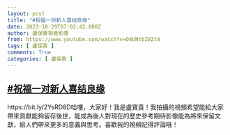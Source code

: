 ```yaml
---
layout: post
title: "#祝福一对新人喜结良缘"
date: 2023-10-29T07:02:42.000Z
author: 盧保貴視覺影像
from: https://www.youtube.com/watch?v=D8UNtbZ8Zt8
tags: [ 盧保貴 ]
comments: True
categories: [ 盧保貴 ]
---
```

<!--1698562962000-->
[#祝福一对新人喜结良缘](https://www.youtube.com/watch?v=D8UNtbZ8Zt8)
------

<div>
https://bit.ly/2YsRD8D哈嘍，大家好！我是盧寶貴！我拍攝的視頻希望能給大家帶來貢獻能夠留存後世，能成為後人對現在的歷史參考期待影像能為將來保留文獻，給人們帶來更多的意義與思考。喜歡我的視頻記得評論哦！
</div>
